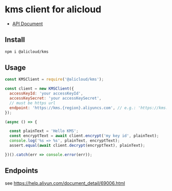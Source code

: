 # kms client for alicloud

- [API Document](https://help.aliyun.com/document_detail/69005.html)

## Install

```bash
npm i @alicloud/kms
```

## Usage

```js
const KMSClient = require('@alicloud/kms');

const client = new KMSClient({
  accessKeyId: 'your accessKeyId',
  accessKeySecret: 'your accessKeySecret',
  // must be https url
  endpoint: 'https://kms.{region}.aliyuncs.com', // e.g.: 'https://kms.cn-hangzhou.aliyuncs.com'
});

(async () => {

  const plainText = 'Hello KMS';
  const encryptText = await client.encrypt('my key id', plainText);
  console.log('%s => %s', plainText, encryptText);
  assert.equal(await client.decrypt(encryptText), plainText);

})().catch(err => console.error(err));
```

## Endpoints

see https://help.aliyun.com/document_detail/69006.html
